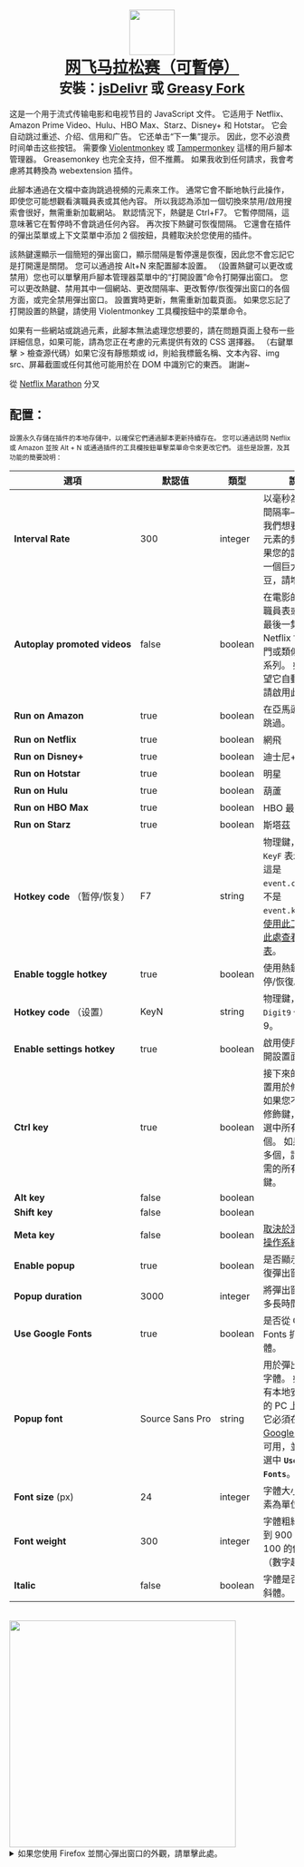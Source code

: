 <h1 align="center">
    <center>
        <a href="https://github.com/aminomancer/Netflix-Marathon-Pausable"><img src="https://cdn.jsdelivr.net/gh/aminomancer/Netflix-Marathon-Pausable@latest/icon-greasyfork.svg" width="80em" /><br>
        <b>网飞马拉松赛（可暫停）</b></a><br>
        <sup><b>安裝：<a href="https://cdn.jsdelivr.net/gh/aminomancer/Netflix-Marathon-Pausable@latest/marathon.user.js">jsDelivr</a>&nbsp;或&nbsp;<a href="https://greasyfork.org/scripts/420475-netflix-marathon-pausable/code/Netflix Marathon (Pausable).user.js">Greasy Fork</a></b></sup>
    </center>
</h1>

这是一个用于流式传输电影和电视节目的 JavaScript 文件。 它适用于 Netflix、Amazon Prime Video、Hulu、HBO Max、Starz、Disney+ 和 Hotstar。 它会自动跳过重述、介绍、信用和广告。 它还单击“下一集”提示。 因此，您不必浪费时间单击这些按钮。 需要像 [Violentmonkey](https://violentmonkey.github.io/) 或 [Tampermonkey](https://www.tampermonkey.net/) 這樣的用戶腳本管理器。 Greasemonkey 也完全支持，但不推薦。 如果我收到任何請求，我會考慮將其轉換為 webextension 插件。

此腳本通過在文檔中查詢跳過視頻的元素來工作。 通常它會不斷地執行此操作，即使您可能想觀看演職員表或其他內容。 所以我認為添加一個切換來禁用/啟用搜索會很好，無需重新加載網站。 默認情況下，熱鍵是 Ctrl+F7。 它暫停間隔，這意味著它在暫停時不會跳過任何內容。 再次按下熱鍵可恢復間隔。 它還會在插件的彈出菜單或上下文菜單中添加 2 個按鈕，具體取決於您使用的插件。

該熱鍵還顯示一個簡短的彈出窗口，顯示間隔是暫停還是恢復，因此您不會忘記它是打開還是關閉。 您可以通過按 Alt+N 來配置腳本設置。 （設置熱鍵可以更改或禁用）您也可以單擊用戶腳本管理器菜單中的“打開設置”命令打開彈出窗口。 您可以更改熱鍵、禁用其中一個網站、更改間隔率、更改暫停/恢復彈出窗口的各個方面，或完全禁用彈出窗口。 設置實時更新，無需重新加載頁面。 如果您忘記了打開設置的熱鍵，請使用 Violentmonkey 工具欄按鈕中的菜單命令。

如果有一些網站或跳過元素，此腳本無法處理您想要的，請在問題頁面上發布一些詳細信息，如果可能，請為您正在考慮的元素提供有效的 CSS 選擇器。 （右鍵單擊 > 檢查源代碼）如果它沒有靜態類或 id，則給我標籤名稱、文本內容、img src、屏幕截圖或任何其他可能用於在 DOM 中識別它的東西。 謝謝~

從 [Netflix Marathon](https://greasyfork.org/en/scripts/30029-netflix-marathon) 分叉

<h2>配置：</h2>

<small>設置永久存儲在插件的本地存儲中，以確保它們通過腳本更新持續存在。 您可以通過訪問 Netflix 或 Amazon 並按 Alt + N 或通過插件的工具欄按鈕單擊菜單命令來更改它們。 這些是設置，及其功能的簡要說明：</small>

| 選項 | 默認值 | 類型 | 說明 |
|-|-|-|-|
| **Interval&#160;Rate** | 300 | integer | 以毫秒為單位的間隔率——檢查我們想要點擊的元素的頻率。 如果您的計算機是一個巨大的土豆，請增加。 |
| **Autoplay&#160;promoted&#160;videos** | false | boolean | 在電影的最終演職員表或系列的最後一集之後，Netflix 會推薦熱門或類似的電影/系列。 如果您希望它自動啟動，請啟用此選項。 |
| **Run&#160;on&#160;Amazon** | true | boolean | 在亞馬遜上啟用跳過。 |
| **Run&#160;on&#160;Netflix** | true | boolean | 網飛 |
| **Run&#160;on&#160;Disney+** | true | boolean | 迪士尼+ |
| **Run&#160;on&#160;Hotstar** | true | boolean | 明星 |
| **Run&#160;on&#160;Hulu** | true | boolean | 葫蘆 |
| **Run&#160;on&#160;HBO Max** | true | boolean | HBO 最大 |
| **Run&#160;on&#160;Starz** | true | boolean | 斯塔茲 |
| **Hotkey&#160;code**&#160;（暂停/恢复） | F7 | string | 物理鍵，例如 `KeyF` 表示 F 鍵。 這是`event.code`，而不是`event.keyCode`。 [使用此工具](https://keycode.info) 或 [在此處查看完整列表](https://developer.mozilla.org/en-US/docs/Web/API/KeyboardEvent/code/code_values)。 |
| **Enable toggle hotkey** | true | boolean | 使用熱鍵啟用暫停/恢復。 |
| **Hotkey&#160;code**&#160;（设置） | KeyN | string | 物理鍵，例如 `Digit9` 代表數字 9。 |
| **Enable settings hotkey** | true | boolean | 啟用使用熱鍵打開設置面板。 |
| **Ctrl&#160;key** | true | boolean | 接下來的四個設置用於修飾鍵。 如果您不想使用修飾鍵，請取消選中所有這四個。 如果要使用多個，請檢查所需的所有修飾鍵。 |
| **Alt&#160;key** | false | boolean |  |
| **Shift&#160;key** | false | boolean |  |
| **Meta&#160;key** | false | boolean | [取決於瀏覽器和操作系統。](https://developer.mozilla.org/en-US/docs/Web/API/KeyboardEvent/metaKey) |
| **Enable&#160;popup** | true | boolean | 是否顯示暫停/恢復彈出窗口。 |
| **Popup&#160;duration** | 3000 | integer | 將彈出窗口打開多長時間。 |
| **Use&#160;Google&#160;Fonts** | true | boolean | 是否從 Google Fonts 抓取字體。 |
| **Popup&#160;font** | Source&#160;Sans&#160;Pro | string | 用於彈出窗口的字體。 如果它沒有本地安裝在您的 PC 上，那麼它必須在 [Google Fonts](https://fonts.google.com/) 上可用，並且必須選中 **`Use Google Fonts`**。 |
| **Font&#160;size**&#160;(px) | 24 | integer | 字體大小（以像素為單位）。 |
| **Font&#160;weight** | 300 | integer | 字體粗細，100 到 900 之間的 100 的倍數。（數字越大越粗） |
| **Italic** | false | boolean | 字體是否應該是斜體。 |


<br>
<img src="https://cdn.jsdelivr.net/gh/aminomancer/Netflix-Marathon-Pausable@latest/settings-blur.webp" width=400 />
<details><summary>如果您使用 Firefox 並關心彈出窗口的外觀，請單擊此處。</summary>
<br>
這些彈出窗口使用 <code>backdrop-filter</code> 在其背後應用模糊效果，類似於 Windows 10 的丙烯酸玻璃效果。 這純粹是美學，所以你可以簡單地忽略它，但如果你使用 Firefox 並想要完整的視覺效果，還有一個額外的步驟：
<br><br>

1.  在你的 url 欄中輸入 <code>about:config</code> 然後回車。 搜索 <code>layout.css.backdrop-filter.enabled</code> 並將其切換為 true。<br>

2.  接下來，我們應該確保啟用了 WebRender：（它應該默認啟用）<br>

3.  從您的網址欄導航到 <code>about:support</code>。<br>

4.  找到圖形部分，並在合成行中，確保它顯示 WebRender。<br>

5.  如果沒有顯示 WebRender，請返回 <code>about:config</code>，然後搜索 <code>gfx.webrender.all</code> 並將其切換為 true。<br>

6.  然後搜索 <code>dom.webgpu.enabled</code> 並確保它設置為 false。<br>
<br>

當您重新啟動 Firefox 時，支持頁面現在應該為“合成”部分顯示 WebRender。 如果您按照這些步驟操作，但仍然沒有顯示 WebRender，那麼它可能與您的圖形驅動程序、操作系統、硬件或 Firefox 版本不兼容。 在台式機上應該是極不可能的。 但是哦，好吧，這畢竟只是一個視覺效果。

</details>
<br>
